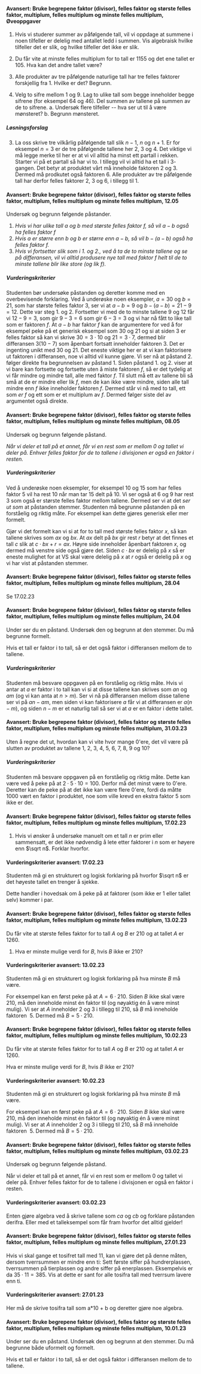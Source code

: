 #### Avansert: Bruke begrepene faktor (divisor), felles faktor og største felles faktor, multiplum, felles multiplum og minste felles multiplum,  Øveoppgaver

1. Hvis vi studerer summer av påfølgende tall, vil vi oppdage at
    summene i noen tilfeller er delelig med antallet ledd i summen. Vis
    algebraisk hvilke tilfeller det er slik, og hvilke tilfeller det
    ikke er slik.

2. Du får vite at minste felles multiplum for to tall er $1155$ og det
    ene tallet er $105$. Hva kan det andre tallet være?

3. Alle produkter av tre påfølgende naturlige tall har tre felles
    faktorer forskjellig fra $1$. Hvilke er det? Begrunn.

4. Velg to sifre mellom $1$ og $9$. Lag to ulike tall som begge inneholder begge sifrene (for eksempel $64$ og $46$). Del summen av tallene på summen av de to sifrene.
   a. Undersøk flere tilfeller -- hva ser ut til å være mønsteret?
   b. Begrunn mønsteret.

##### Løsningsforslag

3. La oss skrive tre vilkårlig påfølgende tall slik $n-1$, $n$ og $n+1$. Er for eksempel $n = 3$ er de tre påfølgende tallene her $2$, $3$ og $4$. Det viktige vi må legge merke til her er at vi vil alltid ha minst ett partall i rekken. Starter vi på et partall så har vi to. I tillegg vil vi alltid ha et tall i $3$-gangen. Det betyr at produktet vårt må inneholde faktoren $2$ og $3$. Dermed må prodkutet også faktoren $6$. Alle produkter av tre påfølgende tall har derfor felles faktorer $2$, $3$ og $6$, i tillegg til $1$.




#### Avansert: Bruke begrepene faktor (divisor), felles faktor og største felles faktor, multiplum, felles multiplum og minste felles multiplum,  12.05

Undersøk og begrunn følgende påstander.

1. *Hvis vi har ulike tall $a$ og $b$ med største felles faktor $f$, så vil $a-b$ også ha felles faktor $f$*
2. *Hvis $a$ er større enn $b$ og $b$ er større enn $a-b$, så vil $b- (a-b)$ også ha felles faktor $f$.*
3. *Hvis vi fortsetter slik som i 1. og 2., ved å ta de to minste tallene og se på differansen, vil vi alltid produsere nye tall med faktor $f$ helt til de to minste tallene blir like store (og lik $f$).*

##### Vurderingskriterier

Studenten bør undersøke påstanden og deretter komme med en overbevisende forklaring. 
Ved å underøske noen eksempler, $a= 30$ og $b=21$, som har største felles faktor 3, ser vi at $a-b = 9$ og $b-(a-b) = 21-9 = 12$. Dette var steg 1. og 2. Fortsetter vi med de to minste tallene $9$ og $12$ får vi $12-9 = 3$, som gir $9-3 = 6$ som gir $6-3 = 3$ og vi har nå fått to like tall som er faktoren $f$.
At $a-b$ har faktor $f$ kan de argumentere for ved å for eksempel peke på et generisk eksempel som $30$ og $21$ og si at siden $3$ er felles faktor så kan vi skrive $30 = 3\cdot 10$ og $21 = 3\cdot 7$, dermed blir differansen $3(10-7)$ som åpenbart fortsatt inneholder faktoren $3$. Det er ingenting unikt med $30$ og $21$. Det eneste viktige her er at vi kan faktorisere ut faktoren i differansen, noe vi alltid vil kunne gjøre. Vi ser nå at påstand 2. følger direkte fra begrunnelsen av påstand 1. Siden påstand 1. og 2. viser at vi bare kan fortsette og fortsette uten å miste faktoren $f$, så er det tydelig at vi får mindre og mindre tall, alle med faktor $f$. Til slutt må ett av tallene bli så små at de er mindre eller lik $f$, men de kan ikke være mindre, siden alle tall mindre enn $f$ ikke inneholder faktoren $f$. Dermed står vi nå med to tall, ett som *er* $f$ og ett som er et multiplum av $f$. Dermed følger siste del av argumentet også direkte. 


#### Avansert: Bruke begrepene faktor (divisor), felles faktor og største felles faktor, multiplum, felles multiplum og minste felles multiplum,  08.05

Undersøk og begrunn følgende påstand.

*Når vi deler et tall på et annet, får vi en rest som er mellom 0 og tallet vi deler på. Enhver felles faktor for de to tallene i divisjonen er også en faktor i resten.*

##### Vurderingskriterier

Ved å underøske noen eksempler, for eksempel $10$ og $15$ som har felles faktor $5$ vil ha rest $10$ når man tar $15$ delt på $10$. Vi ser også at $6$ og $9$ har rest $3$ som også er største felles faktor mellom tallene. Dermed ser vi at det *ser ut som* at påstanden stemmer. Studenten må begrunne påstanden på en forståelig og riktig måte. For eksempel kan dette gjøres generisk eller mer formelt.
 
Gjør vi det formelt kan vi si at for to tall med største felles faktor $x$, så kan tallene skrives som $ax$ og $bx$. At $ax$ delt på $bx$ gir rest $r$ betyr at det finnes et tall $c$ slik at $c\cdot bx + r = ax$. Høyre side inneholder åpenbart faktoren $x$, og dermed må venstre side også gjøre det. Siden $c\cdot bx$ er delelig på $x$ så er eneste mulighet for at VS skal være delelig på $x$ at $r$ også er delelig på $x$ og vi har vist at påstanden stemmer. 


#### Avansert: Bruke begrepene faktor (divisor), felles faktor og største felles faktor, multiplum, felles multiplum og minste felles multiplum,  28.04

Se 17.02.23


#### Avansert: Bruke begrepene faktor (divisor), felles faktor og største felles faktor, multiplum, felles multiplum og minste felles multiplum,  24.04

Under ser du en påstand. Undersøk den og begrunn at den stemmer. Du må begrunne  formelt.

Hvis et tall er faktor i to tall, så er det også faktor i differansen mellom de to tallene.

##### Vurderingskriterier

Studenten må besvare oppgaven på en forståelig og riktig måte. Hvis vi antar at $a$ er faktor i to tall kan vi si at disse tallene kan skrives som $an$ og $am$ (og vi kan anta at $n > m$). Ser vi nå på differansen mellom disse tallene ser vi på $an - am$, men siden vi kan faktorisere $a$ får vi at differansen er $a(n-m)$, og siden $n-m$ er et naturlig tall så ser vi at $a$ er en faktor i dette tallet.


#### Avansert: Bruke begrepene faktor (divisor), felles faktor og største felles faktor, multiplum, felles multiplum og minste felles multiplum,  31.03.23

Uten å regne det ut, hvordan kan vi vite hvor mange 0'ere, det vil være på slutten av produktet av tallene 1, 2, 3, 4, 5, 6, 7, 8, 9 og 10?

##### Vurderingskriterier

Studenten må besvare oppgaven på en forståelig og riktig måte. Dette kan være ved å peke på at $2\cdot 5 \cdot 10 = 100$. Derfor må det minst være to 0'ere. Deretter kan de peke på at det ikke kan være flere 0'ere, fordi da måtte $1000$ vært en faktor i produktet, noe som ville krevd en ekstra faktor $5$ som ikke er der.


#### Avansert: Bruke begrepene faktor (divisor), felles faktor og største felles faktor, multiplum, felles multiplum og minste felles multiplum,  17.02.23

1. Hvis vi ønsker å undersøke manuelt om et tall $n$ er prim eller sammensatt, er det ikke nødvendig å lete etter faktorer i $n$ som er høyere enn $\sqrt n$. Forklar hvorfor.

#### Vurderingskriterier avansert:  17.02.23

Studenten må gi en strukturert og logisk forklaring på hvorfor $\sqrt n$ er det høyeste tallet en trenger å sjekke.  

Dette handler i hovedsak om å peke på at faktorer (som ikke er $1$ eller tallet selv) kommer i par.


#### Avansert: Bruke begrepene faktor (divisor), felles faktor og største felles faktor, multiplum, felles multiplum og minste felles multiplum,  13.02.23

Du får vite at største felles faktor for to tall $A$ og $B$ er $210$ og at tallet $A$ er $1260$.

1. Hva er minste mulige verdi for $B$, hvis $B$ ikke er $210$?

#### Vurderingskriterier avansert:  13.02.23

Studenten må gi en strukturert og logisk forklaring på hva
minste $B$ må være.  

For eksempel kan en først peke på at
$A = 6 \cdot 210$. Siden $B$ ikke skal være 210, må den
inneholde minst én faktor til (og nøyaktig én å være minst
mulig). Vi ser at $A$ inneholder 2 og 3 i tillegg til $210$, så
$B$ må inneholde faktoren $\ 5$. Dermed må $B = 5 \cdot 210$.


#### Avansert: Bruke begrepene faktor (divisor), felles faktor og største felles faktor, multiplum, felles multiplum og minste felles multiplum,  10.02.23

Du får vite at største felles faktor for to tall $A$ og $B$ er $210$ og at tallet $A$ er $1260$.

Hva er minste mulige verdi for $B$, hvis $B$ ikke er $210$?

#### Vurderingskriterier avansert:  10.02.23

Studenten må gi en strukturert og logisk forklaring på hva
minste $B$ må være.  

For eksempel kan en først peke på at
$A = 6 \cdot 210$. Siden $B$ ikke skal være 210, må den
inneholde minst én faktor til (og nøyaktig én å være minst
mulig). Vi ser at $A$ inneholder 2 og 3 i tillegg til $210$, så
$B$ må inneholde faktoren $\ 5$. Dermed må $B = 5 \cdot 210$.


#### Avansert: Bruke begrepene faktor (divisor), felles faktor og største felles faktor, multiplum, felles multiplum og minste felles multiplum,  03.02.23

Undersøk og begrunn følgende påstand.

Når vi deler et tall på et annet, får vi en rest som er mellom 0 og tallet vi deler på. Enhver felles faktor for de to tallene i divisjonen er også en faktor i resten.

#### Vurderingskriterier avansert:  03.02.23

Enten gjøre algebra ved å skrive tallene som *ca* og *cb* og
forklare påstanden derifra. Eller med et talleksempel som får
fram hvorfor det alltid gjelder!


#### Avansert: Bruke begrepene faktor (divisor), felles faktor og største felles faktor, multiplum, felles multiplum og minste felles multiplum,  27.01.23

Hvis vi skal gange et tosifret tall med $11$, kan vi gjøre det på denne måten, dersom tverrsummen er mindre enn ti: Sett første siffer på hundrerplassen, tverrsummen på tierplassen og andre siffer på enerplassen. Eksempelvis er da $35\cdot 11=385$. Vis at dette er sant for alle tosifra tall med tverrsum lavere enn ti.

#### Vurderingskriterier avansert:  27.01.23

Her må de skrive tosifra tall som a\*10 + b og deretter gjøre
noe algebra.


#### Avansert: Bruke begrepene faktor (divisor), felles faktor og største felles faktor, multiplum, felles multiplum og minste felles multiplum,  10.01.23

Under ser du en påstand. Undersøk den og begrunn at den stemmer. Du må begrunne både uformelt og formelt.

Hvis et tall er faktor i to tall, så er det også faktor i differansen mellom de to tallene.

